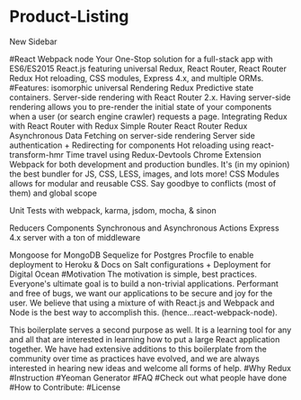 # Product-Listing
New Sidebar

#React Webpack node
Your One-Stop solution for a full-stack app with ES6/ES2015 React.js featuring universal Redux, React Router, React Router Redux Hot reloading, CSS modules, Express 4.x, and multiple ORMs.
#Features:
isomorphic universal Rendering
Redux Predictive state containers.
Server-side rendering with React Router 2.x. Having server-side rendering allows you to pre-render the initial state of your components when a user (or search engine crawler) requests a page.
Integrating Redux with React Router with Redux Simple Router React Router Redux
Asynchronous Data Fetching on server-side rendering
Server side authentication + Redirecting for components
Hot reloading using react-transform-hmr
Time travel using Redux-Devtools Chrome Extension
Webpack for both development and production bundles. It's (in my opinion) the best bundler for JS, CSS, LESS, images, and lots more!
CSS Modules allows for modular and reusable CSS. Say goodbye to conflicts (most of them) and global scope

Unit Tests with webpack, karma, jsdom, mocha, & sinon

Reducers
Components
Synchronous and Asynchronous Actions
Express 4.x server with a ton of middleware

Mongoose for MongoDB
Sequelize for Postgres
Procfile to enable deployment to Heroku & Docs on Salt configurations + Deployment for Digital Ocean
#Motivation
The motivation is simple, best practices. Everyone's ultimate goal is to build a non-trivial applications. Performant and free of bugs, we want our applications to be secure and joy for the user. We believe that using a mixture of with React.js and Webpack and Node is the best way to accomplish this. (hence...react-webpack-node).

This boilerplate serves a second purpose as well. It is a learning tool for any and all that are interested in learning how to put a large React application together. We have had extensive additions to this boilerplate from the community over time as practices have evolved, and we are always interested in hearing new ideas and welcome all forms of help.
#Why Redux
#Instruction
#Yeoman Generator
#FAQ
#Check out what people have done
#How to Contribute:
#License


